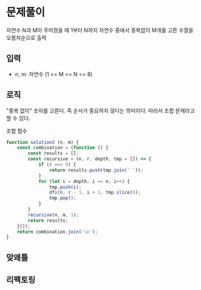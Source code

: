 # 문제풀이

자연수 N과 M이 주어졌을 때 1부터 N까지 자연수 중에서 중복없이 M개를 고른 수열을 오름차순으로 출력

## 입력

- n, m: 자연수 (1 <= M <= N <= 8)

## 로직

"중복 없이" 숫자를 고른다. 즉 순서가 중요하지 않다는 의미이다. 따라서 조합 문제라고 할 수 있다.

조합 함수

```js
function solution2 (n, m) {
    const combination = (function () {
        const results = [];
        const recursive = (n, r, depth, tmp = []) => {
            if (r === 0) {
                return results.push(tmp.join(' '));
            }
            for (let i = depth; i <= n; i++) {
                tmp.push(i);
                dfs(n, r - 1, i + 1, tmp.slice());
                tmp.pop();
            }
        }
        recursive(n, m, 1);
        return results;
    }());
    return combination.join('\n');
}
```

## 맞왜틀

## 리팩토링

